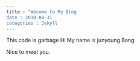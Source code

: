 ```yaml
---
title : "Wecome to My Blog
date : 2018-08-31
categories : Jekyll
---
```



This code is garbage Hi My name is junyoung Bang

Nice to meet you.
